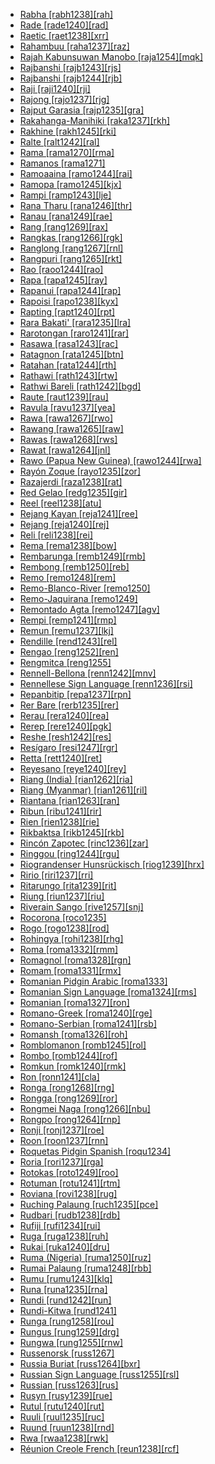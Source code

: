 - [Rabha [rabh1238][rah]](tree/sinotibetan.sino1245/brahmaputran.brah1260/bodogaro.bodo1279/kochic.koch1249/rabha.rabh1238/rabha.rabh1238.ini)
- [Rade [rade1240][rad]](tree/austronesian.aust1307/nuclearaustronesian.nucl1752/malayopolynesian.mala1545/malayosumbawan.mala1536/northandeastmalayosumbawan.nort3170/acehchamic.cham1327/chamic.cham1330/highlands.high1280/radejarai.rade1241/rade.rade1240/rade.rade1240.ini)
- [Raetic [raet1238][xrr]](tree/etruscorhaetian.etru1243/raetic.raet1238/raetic.raet1238.ini)
- [Rahambuu [raha1237][raz]](tree/austronesian.aust1307/nuclearaustronesian.nucl1752/malayopolynesian.mala1545/celebic.cele1242/easterncelebic.east2488/southeasterncelebic.sout2928/bungkutolaki.bung1268/westernbungkutolaki.west2566/westcoast.west2567/rahambuu.raha1237/rahambuu.raha1237.ini)
- [Rajah Kabunsuwan Manobo [raja1254][mqk]](tree/austronesian.aust1307/nuclearaustronesian.nucl1752/malayopolynesian.mala1545/greatercentralphilippine.grea1284/manobo.mano1276/centralandsouthernmanobo.cent2255/centralmanobo.cent2088/eastandcentralmanobo.east2742/eastcentralmanobo.east2478/rajahkabunsuwanmanobo.raja1254/rajahkabunsuwanmanobo.raja1254.ini)
- [Rajbanshi [rajb1243][rjs]](tree/indoeuropean.indo1319/indoiranian.indo1320/indoaryan.indo1321/indoaryaneasternzone.indo1323/oriyagaudakamrupa.oriy1254/gaudakamrupa.gaud1237/kamta.kamt1240/westernkamta.west2382/rajbanshi.rajb1243/rajbanshi.rajb1243.ini)
- [Rajbanshi [rajb1244][rjb]](tree/bookkeeping.book1242/rajbanshi.rajb1244/rajbanshi.rajb1244.ini)
- [Raji [raji1240][rji]](tree/sinotibetan.sino1245/rajiraute.raji1239/raji.raji1240/raji.raji1240.ini)
- [Rajong [rajo1237][rjg]](tree/austronesian.aust1307/nuclearaustronesian.nucl1752/malayopolynesian.mala1545/centraleasternmalayopolynesian.cent2237/centralmalayopolynesian.cent2245/floressumbahawu.flor1240/floresbarat.flor1241/manggarairembongkomodo.mang1430/manggarairembong.mang1431/rajong.rajo1237/rajong.rajo1237.ini)
- [Rajput Garasia [rajp1235][gra]](tree/indoeuropean.indo1319/indoiranian.indo1320/indoaryan.indo1321/indoaryancentralzone.indo1322/subcontinentalcentralindoaryan.subc1234/bhil.bhil1254/garasiabhil.gara1268/rajputgarasia.rajp1235/rajputgarasia.rajp1235.ini)
- [Rakahanga-Manihiki [raka1237][rkh]](tree/austronesian.aust1307/nuclearaustronesian.nucl1752/malayopolynesian.mala1545/centraleasternmalayopolynesian.cent2237/easternmalayopolynesian.east2712/oceanic.ocea1241/centralpacific.cent2060/eastfijianpolynesian.east2445/polynesian.poly1242/nuclearpolynesian.nucl1485/northernoutlierpolynesianeastpolynesian.nort3246/solomonsnorthernoutlierpolynesianeastpolynesian.solo1260/centralnorthernoutlierpolynesianeastpolynesian.cent2298/eastnuclearpolynesian.east2449/centraleastnuclearpolynesian.cent2062/rakahangamanihiki.raka1237/rakahangamanihiki.raka1237.ini)
- [Rakhine [rakh1245][rki]](tree/sinotibetan.sino1245/burmoqiangic.burm1265/loloburmese.lolo1265/burmish.burm1266/southernburmish.sout3159/nuclearsouthernburmish.nucl1730/arakanesemarma.arak1255/rakhine.rakh1245/rakhine.rakh1245.ini)
- [Ralte [ralt1242][ral]](tree/sinotibetan.sino1245/kukichinnaga.kuki1245/kukichin.kuki1246/peripheralkukichin.peri1260/northperipheralkukichin.nort3179/thadoic.thad1239/ralte.ralt1242/ralte.ralt1242.ini)
- [Rama [rama1270][rma]](tree/chibchan.chib1249/corechibchan.core1252/voticchibchan.voti1248/rama.rama1270/rama.rama1270.ini)
- [Ramanos [rama1271]](tree/ramanos.rama1271/ramanos.rama1271.ini)
- [Ramoaaina [ramo1244][rai]](tree/austronesian.aust1307/nuclearaustronesian.nucl1752/malayopolynesian.mala1545/centraleasternmalayopolynesian.cent2237/easternmalayopolynesian.east2712/oceanic.ocea1241/westernoceaniclinkage.west2818/mesomelanesianlinkage.meso1253/newirelandnorthwestsolomoniclinkage.newi1242/stgeorgelinkage.stge1234/labelbilur.labe1241/kandasdukeofyork.kand1307/ramoaaina.ramo1244/ramoaaina.ramo1244.ini)
- [Ramopa [ramo1245][kjx]](tree/northbougainville.nort2933/ramopa.ramo1245/ramopa.ramo1245.ini)
- [Rampi [ramp1243][lje]](tree/austronesian.aust1307/nuclearaustronesian.nucl1752/malayopolynesian.mala1545/celebic.cele1242/kailipamonawotuwolio.kail1255/kailipamona.kail1253/southernkailipamona.sout2926/rampi.ramp1243/rampi.ramp1243.ini)
- [Rana Tharu [rana1246][thr]](tree/indoeuropean.indo1319/indoiranian.indo1320/indoaryan.indo1321/bihari.biha1245/tharuic.thar1284/ranatharu.rana1246/ranatharu.rana1246.ini)
- [Ranau [rana1249][rae]](tree/bookkeeping.book1242/ranau.rana1249/ranau.rana1249.ini)
- [Rang [rang1269][rax]](tree/atlanticcongo.atla1278/voltacongo.volt1241/northvoltacongo.nort3149/adamawaubangi.adam1258/adamawa.adam1259/sambadurumumuyeyendang.samb1322/mumuyeyandang.mumu1249/mumuyeic.mumu1250/rang.rang1269/rang.rang1269.ini)
- [Rangkas [rang1266][rgk]](tree/sinotibetan.sino1245/bodic.bodi1256/tibetokanauri.tibe1275/easterntibetokanauri.east2777/pithauragarh.pith1234/rangkas.rang1266/rangkas.rang1266.ini)
- [Ranglong [rang1267][rnl]](tree/sinotibetan.sino1245/kukichinnaga.kuki1245/kukichin.kuki1246/oldkuki.oldk1252/ranglong.rang1267/ranglong.rang1267.ini)
- [Rangpuri [rang1265][rkt]](tree/indoeuropean.indo1319/indoiranian.indo1320/indoaryan.indo1321/indoaryaneasternzone.indo1323/oriyagaudakamrupa.oriy1254/gaudakamrupa.gaud1237/kamta.kamt1240/rangpuri.rang1265/rangpuri.rang1265.ini)
- [Rao [raoo1244][rao]](tree/lowersepikramu.lowe1437/ramu.ramu1234/annaberg.anna1245/rao.raoo1244/rao.raoo1244.ini)
- [Rapa [rapa1245][ray]](tree/austronesian.aust1307/nuclearaustronesian.nucl1752/malayopolynesian.mala1545/centraleasternmalayopolynesian.cent2237/easternmalayopolynesian.east2712/oceanic.ocea1241/centralpacific.cent2060/eastfijianpolynesian.east2445/polynesian.poly1242/nuclearpolynesian.nucl1485/northernoutlierpolynesianeastpolynesian.nort3246/solomonsnorthernoutlierpolynesianeastpolynesian.solo1260/centralnorthernoutlierpolynesianeastpolynesian.cent2298/eastnuclearpolynesian.east2449/centraleastnuclearpolynesian.cent2062/mangaiaoldrapa.mang1433/rapa.rapa1245/rapa.rapa1245.ini)
- [Rapanui [rapa1244][rap]](tree/austronesian.aust1307/nuclearaustronesian.nucl1752/malayopolynesian.mala1545/centraleasternmalayopolynesian.cent2237/easternmalayopolynesian.east2712/oceanic.ocea1241/centralpacific.cent2060/eastfijianpolynesian.east2445/polynesian.poly1242/nuclearpolynesian.nucl1485/northernoutlierpolynesianeastpolynesian.nort3246/solomonsnorthernoutlierpolynesianeastpolynesian.solo1260/centralnorthernoutlierpolynesianeastpolynesian.cent2298/eastnuclearpolynesian.east2449/rapanui.rapa1244/rapanui.rapa1244.ini)
- [Rapoisi [rapo1238][kyx]](tree/northbougainville.nort2933/rapoisi.rapo1238/rapoisi.rapo1238.ini)
- [Rapting [rapt1240][rpt]](tree/nucleartransnewguinea.nucl1709/madang.mada1298/croisilles.croi1234/mabuso.mabu1247/hanseman.hans1243/rapting.rapt1240/rapting.rapt1240.ini)
- [Rara Bakati' [rara1235][lra]](tree/austronesian.aust1307/nuclearaustronesian.nucl1752/malayopolynesian.mala1545/landdayak.land1261/bakati.baka1275/rarabakati.rara1235/rarabakati.rara1235.ini)
- [Rarotongan [raro1241][rar]](tree/austronesian.aust1307/nuclearaustronesian.nucl1752/malayopolynesian.mala1545/centraleasternmalayopolynesian.cent2237/easternmalayopolynesian.east2712/oceanic.ocea1241/centralpacific.cent2060/eastfijianpolynesian.east2445/polynesian.poly1242/nuclearpolynesian.nucl1485/northernoutlierpolynesianeastpolynesian.nort3246/solomonsnorthernoutlierpolynesianeastpolynesian.solo1260/centralnorthernoutlierpolynesianeastpolynesian.cent2298/eastnuclearpolynesian.east2449/centraleastnuclearpolynesian.cent2062/mangaiaoldrapa.mang1433/rarotongan.raro1241/rarotongan.raro1241.ini)
- [Rasawa [rasa1243][rac]](tree/lakesplain.lake1255/farwestlakesplain.farw1236/rasawasaponi.rasa1242/rasawa.rasa1243/rasawa.rasa1243.ini)
- [Ratagnon [rata1245][btn]](tree/austronesian.aust1307/nuclearaustronesian.nucl1752/malayopolynesian.mala1545/greatercentralphilippine.grea1284/centralphilippine.cent2246/bisayan.bisa1268/westbisayan.west2820/kuyan.kuya1251/datagnonsantateresasemirara.data1234/ratagnon.rata1245/ratagnon.rata1245.ini)
- [Ratahan [rata1244][rth]](tree/austronesian.aust1307/nuclearaustronesian.nucl1752/malayopolynesian.mala1545/sangiric.sang1335/southernsangiric.sout3155/ratahan.rata1244/ratahan.rata1244.ini)
- [Rathawi [rath1243][rtw]](tree/indoeuropean.indo1319/indoiranian.indo1320/indoaryan.indo1321/indoaryancentralzone.indo1322/subcontinentalcentralindoaryan.subc1234/bhil.bhil1254/rathawi.rath1243/rathawi.rath1243.ini)
- [Rathwi Bareli [rath1242][bgd]](tree/indoeuropean.indo1319/indoiranian.indo1320/indoaryan.indo1321/indoaryancentralzone.indo1322/subcontinentalcentralindoaryan.subc1234/bhil.bhil1254/rathwibareli.rath1242/rathwibareli.rath1242.ini)
- [Raute [raut1239][rau]](tree/sinotibetan.sino1245/rajiraute.raji1239/raute.raut1239/raute.raut1239.ini)
- [Ravula [ravu1237][yea]](tree/dravidian.drav1251/southdravidian.sout3133/southdravidiani.sout3138/tamilkannada.tami1291/badagakannada.bada1263/kannadoid.kann1259/ravula.ravu1237/ravula.ravu1237.ini)
- [Rawa [rawa1267][rwo]](tree/nucleartransnewguinea.nucl1709/finisterrehuon.fini1244/finisterresaruwaged.fini1245/gusapmot.gusa1245/ufimrawanahu.ufim1241/rawa.rawa1267/rawa.rawa1267.ini)
- [Rawang [rawa1265][raw]](tree/sinotibetan.sino1245/nungish.nung1293/rawang.rawa1265/rawang.rawa1265.ini)
- [Rawas [rawa1268][rws]](tree/bookkeeping.book1242/rawas.rawa1268/rawas.rawa1268.ini)
- [Rawat [rawa1264][jnl]](tree/sinotibetan.sino1245/rajiraute.raji1239/rawat.rawa1264/rawat.rawa1264.ini)
- [Rawo (Papua New Guinea) [rawo1244][rwa]](tree/sko.skoo1245/skouserrapiore.skou1238/serrahills.serr1253/rawomainserra.rawo1243/rawopapuanewguinea.rawo1244/rawopapuanewguinea.rawo1244.ini)
- [Rayón Zoque [rayo1235][zor]](tree/mixezoque.mixe1284/zoque.zoqu1261/chiapaszoque.chia1261/rayonzoque.rayo1235/rayonzoque.rayo1235.ini)
- [Razajerdi [raza1238][rat]](tree/indoeuropean.indo1319/indoiranian.indo1320/iranian.iran1269/westerniranian.west2794/northwesterniranian.nort3177/tatic.tati1243/tatic.tati1244/unclassifiedtatic.unun9881/unclassifiedtatic.uncl1476/qazvinic.qazv1240/razajerdi.raza1238/razajerdi.raza1238.ini)
- [Red Gelao [redg1235][gir]](tree/taikadai.taik1256/kadaic.kada1291/southwesternkra.sout3143/westernkra.west2798/gelaoic.gela1265/northerngelao.nort3188/ahouic.ahou1236/redgelao.redg1235/redgelao.redg1235.ini)
- [Reel [reel1238][atu]](tree/nilotic.nilo1247/westernnilotic.west2493/dinkanuer.dink1261/nuerreel.nuer1245/reel.reel1238/reel.reel1238.ini)
- [Rejang Kayan [reja1241][ree]](tree/austronesian.aust1307/nuclearaustronesian.nucl1752/malayopolynesian.mala1545/northborneomalayopolynesian.nort3253/northsarawakan.nort3171/kayankenyah.kaya1332/kayanic.kaya1333/mboh.mboh1235/rejangkayan.reja1241/rejangkayan.reja1241.ini)
- [Rejang [reja1240][rej]](tree/austronesian.aust1307/nuclearaustronesian.nucl1752/malayopolynesian.mala1545/landdayak.land1261/bidayuhrejang.bida1237/sadongrejang.sado1238/rejang.reja1240/rejang.reja1240.ini)
- [Reli [reli1238][rei]](tree/indoeuropean.indo1319/indoiranian.indo1320/indoaryan.indo1321/indoaryaneasternzone.indo1323/oriyagaudakamrupa.oriy1254/macrooriya.macr1269/reli.reli1238/reli.reli1238.ini)
- [Rema [rema1238][bow]](tree/moreheadwasur.more1255/moreheadmaro.more1256/tonda.tond1250/rema.rema1238/rema.rema1238.ini)
- [Rembarunga [remb1249][rmb]](tree/gunwinyguan.gunw1250/gunwinyguanbak.gunw1253/easterngunwinyguan.east2701/jala.jala1236/rembarunga.remb1249/rembarunga.remb1249.ini)
- [Rembong [remb1250][reb]](tree/austronesian.aust1307/nuclearaustronesian.nucl1752/malayopolynesian.mala1545/centraleasternmalayopolynesian.cent2237/centralmalayopolynesian.cent2245/floressumbahawu.flor1240/floresbarat.flor1241/manggarairembongkomodo.mang1430/manggarairembong.mang1431/rembong.remb1250/rembong.remb1250.ini)
- [Remo [remo1248][rem]](tree/panotacanan.pano1259/panoan.pano1256/mainlinepano.main1279/panonawa.pano1257/headwaters.head1239/remo.remo1248/remo.remo1248.ini)
- [Remo-Blanco-River [remo1250]](tree/panotacanan.pano1259/panoan.pano1256/mainlinepano.main1279/panonawa.pano1257/remoblancoriver.remo1250/remoblancoriver.remo1250.ini)
- [Remo-Jaquirana [remo1249]](tree/panotacanan.pano1259/panoan.pano1256/mainlinepano.main1279/panonawa.pano1257/poyanawasubgroup.poya1240/remojaquirana.remo1249/remojaquirana.remo1249.ini)
- [Remontado Agta [remo1247][agv]](tree/austronesian.aust1307/nuclearaustronesian.nucl1752/malayopolynesian.mala1545/centralluzon.cent2080/remontadoagta.remo1247/remontadoagta.remo1247.ini)
- [Rempi [remp1241][rmp]](tree/nucleartransnewguinea.nucl1709/madang.mada1298/croisilles.croi1234/mabuso.mabu1247/hanseman.hans1243/rempi.remp1241/rempi.remp1241.ini)
- [Remun [remu1237][lkj]](tree/austronesian.aust1307/nuclearaustronesian.nucl1752/malayopolynesian.mala1545/malayosumbawan.mala1536/northandeastmalayosumbawan.nort3170/malayic.mala1538/nuclearmalayic.nucl1733/ibanic.iban1263/remun.remu1237/remun.remu1237.ini)
- [Rendille [rend1243][rel]](tree/afroasiatic.afro1255/cushitic.cush1243/eastcushitic.east2699/lowlandeastcushitic.lowl1267/southernlowlandeastcushitic.sout3055/mainstreamlowlandeastcushitic.main1283/omotana.omot1245/easternomotana.east2653/rendille.rend1243/rendille.rend1243.ini)
- [Rengao [reng1252][ren]](tree/austroasiatic.aust1305/bahnaric.bahn1264/northbahnaric.nort3150/hresedangtodrahmonam.hres1236/hresedang.hres1237/rengao.reng1252/rengao.reng1252.ini)
- [Rengmitca [reng1255]](tree/sinotibetan.sino1245/kukichinnaga.kuki1245/kukichin.kuki1246/peripheralkukichin.peri1260/southperipheralkukichin.sout3160/paletwa.pale1263/rengmitca.reng1255/rengmitca.reng1255.ini)
- [Rennell-Bellona [renn1242][mnv]](tree/austronesian.aust1307/nuclearaustronesian.nucl1752/malayopolynesian.mala1545/centraleasternmalayopolynesian.cent2237/easternmalayopolynesian.east2712/oceanic.ocea1241/centralpacific.cent2060/eastfijianpolynesian.east2445/polynesian.poly1242/nuclearpolynesian.nucl1485/rennellbellona.renn1242/rennellbellona.renn1242.ini)
- [Rennellese Sign Language [renn1236][rsi]](tree/artificiallanguage.arti1236/rennellesesignlanguage.renn1236/rennellesesignlanguage.renn1236.ini)
- [Repanbitip [repa1237][rpn]](tree/austronesian.aust1307/nuclearaustronesian.nucl1752/malayopolynesian.mala1545/centraleasternmalayopolynesian.cent2237/easternmalayopolynesian.east2712/oceanic.ocea1241/northandcentralvanuatu.nort3195/centralvanuatu.cent2269/malakula.mala1539/smallnambas.smal1242/repanbitip.repa1237/repanbitip.repa1237.ini)
- [Rer Bare [rerb1235][rer]](tree/unattested.unat1236/rerbare.rerb1235/rerbare.rerb1235.ini)
- [Rerau [rera1240][rea]](tree/nucleartransnewguinea.nucl1709/madang.mada1298/raicoast.raic1241/nuru.nuru1240/rerau.rera1240/rerau.rera1240.ini)
- [Rerep [rere1240][pgk]](tree/austronesian.aust1307/nuclearaustronesian.nucl1752/malayopolynesian.mala1545/centraleasternmalayopolynesian.cent2237/easternmalayopolynesian.east2712/oceanic.ocea1241/northandcentralvanuatu.nort3195/centralvanuatu.cent2269/malakula.mala1539/easternmalakulalinkage.east2753/unuapangkumu.unua1238/rerep.rere1240/rerep.rere1240.ini)
- [Reshe [resh1242][res]](tree/atlanticcongo.atla1278/voltacongo.volt1241/benuecongo.benu1247/kainji.kain1275/kainjilake.kain1276/reshe.resh1242/reshe.resh1242.ini)
- [Resígaro [resi1247][rgr]](tree/arawakan.araw1281/northernmaipuran.nort2990/inlandnorthernmaipuran.inla1264/japuracolombia.japu1236/resigaro.resi1247/resigaro.resi1247.ini)
- [Retta [rett1240][ret]](tree/timoralorpantar.timo1261/alorpantar.alor1249/alor.alor1250/westalor.west2787/straitswestalor.stra1245/blagaric.blag1241/retta.rett1240/retta.rett1240.ini)
- [Reyesano [reye1240][rey]](tree/panotacanan.pano1259/tacanan.taca1255/takanikchamik.taka1267/takanik.taka1268/reyesano.reye1240/reyesano.reye1240.ini)
- [Riang (India) [rian1262][ria]](tree/sinotibetan.sino1245/brahmaputran.brah1260/bodogaro.bodo1279/boroic.boro1284/tipperic.tipp1238/riangindia.rian1262/riangindia.rian1262.ini)
- [Riang (Myanmar) [rian1261][ril]](tree/austroasiatic.aust1305/khasipalaung.khas1273/palaungic.pala1352/westpalaungic.west2791/riang.rian1260/riangmyanmar.rian1261/riangmyanmar.rian1261.ini)
- [Riantana [rian1263][ran]](tree/kolopom.kolo1268/kimaamariantana.kima1245/riantana.rian1263/riantana.rian1263.ini)
- [Ribun [ribu1241][rir]](tree/austronesian.aust1307/nuclearaustronesian.nucl1752/malayopolynesian.mala1545/landdayak.land1261/southernlanddayak.sout2922/ribun.ribu1241/ribun.ribu1241.ini)
- [Rien [rien1238][rie]](tree/taikadai.taik1256/kamtai.kamt1241/betai.beta1258/daic.daic1237/unclassifieddaic.unun9893/rien.rien1238/rien.rien1238.ini)
- [Rikbaktsa [rikb1245][rkb]](tree/nuclearmacroje.nucl1710/rikbaktsa.rikb1245/rikbaktsa.rikb1245.ini)
- [Rincón Zapotec [rinc1236][zar]](tree/otomanguean.otom1299/easternotomanguean.east2557/popolocazapotecan.popo1292/zapotecan.zapo1436/zapotec.zapo1437/corezapotec.core1259/northerncorezapotec.nort2987/rinconzapotec.rinc1236/rinconzapotec.rinc1236.ini)
- [Ringgou [ring1244][rgu]](tree/austronesian.aust1307/nuclearaustronesian.nucl1752/malayopolynesian.mala1545/centraleasternmalayopolynesian.cent2237/centralmalayopolynesian.cent2245/timorica.timo1259/westextraramelaic.west2545/rotinese.roti1239/nuclearrotinese.nucl1753/ringgou.ring1244/ringgou.ring1244.ini)
- [Riograndenser Hunsrückisch [riog1239][hrx]](tree/indoeuropean.indo1319/germanic.germ1287/northwestgermanic.nort3152/westgermanic.west2793/northseagermanic.nort3175/altsachsisch.alts1234/middlemodernlowgerman.midd1345/lowgerman.lowg1239/westphalic.west2823/riograndenserhunsruckisch.riog1239/riograndenserhunsruckisch.riog1239.ini)
- [Ririo [riri1237][rri]](tree/austronesian.aust1307/nuclearaustronesian.nucl1752/malayopolynesian.mala1545/centraleasternmalayopolynesian.cent2237/easternmalayopolynesian.east2712/oceanic.ocea1241/westernoceaniclinkage.west2818/mesomelanesianlinkage.meso1253/newirelandnorthwestsolomoniclinkage.newi1242/stgeorgelinkage.stge1234/northwestsolomonic.nort3225/choiseul.choi1242/eastchoiseul.east2760/ririo.riri1237/ririo.riri1237.ini)
- [Ritarungo [rita1239][rit]](tree/pamanyungan.pama1250/yuulngu.yuul1239/southernyolngu.sout3142/ritarungo.rita1239/ritarungo.rita1239.ini)
- [Riung [riun1237][riu]](tree/austronesian.aust1307/nuclearaustronesian.nucl1752/malayopolynesian.mala1545/centraleasternmalayopolynesian.cent2237/centralmalayopolynesian.cent2245/floressumbahawu.flor1240/floresbarat.flor1241/manggarairembongkomodo.mang1430/manggarairembong.mang1431/riung.riun1237/riung.riun1237.ini)
- [Riverain Sango [rive1257][snj]](tree/atlanticcongo.atla1278/voltacongo.volt1241/northvoltacongo.nort3149/adamawaubangi.adam1258/ubangi.uban1244/ngbandimongobakazibati.ngba1290/ngbandic.ngba1280/nuclearngbandic.nucl1737/sangoic.sang1327/riverainsango.rive1257/riverainsango.rive1257.ini)
- [Rocorona [roco1235]](tree/chapacuran.chap1271/unclassifiedchapakura.unun9892/unclassifiedchapakura.uncl1446/rocorona.roco1235/rocorona.roco1235.ini)
- [Rogo [rogo1238][rod]](tree/atlanticcongo.atla1278/voltacongo.volt1241/benuecongo.benu1247/kainji.kain1275/centralkainji.cent2242/shirorokamuku.shir1273/kamukuhungwarya.kamu1261/kamuku.kamu1262/rogosagamuksamasambuga.rogo1239/rogo.rogo1238/rogo.rogo1238.ini)
- [Rohingya [rohi1238][rhg]](tree/indoeuropean.indo1319/indoiranian.indo1320/indoaryan.indo1321/indoaryaneasternzone.indo1323/oriyagaudakamrupa.oriy1254/gaudakamrupa.gaud1237/gaudabanga.gaud1238/rohingya.rohi1238/rohingya.rohi1238.ini)
- [Roma [roma1332][rmm]](tree/austronesian.aust1307/nuclearaustronesian.nucl1752/malayopolynesian.mala1545/centraleasternmalayopolynesian.cent2237/centralmalayopolynesian.cent2245/timorica.timo1259/easterntimorica.east2732/luangkisar.luan1261/kisarroma.kisa1265/roma.roma1332/roma.roma1332.ini)
- [Romagnol [roma1328][rgn]](tree/indoeuropean.indo1319/italic.ital1284/latinofaliscan.lati1262/latinic.lati1263/imperiallatin.impe1234/romance.roma1334/italowesternromance.ital1285/westernromance.west2813/shiftedwesternromance.shif1234/northwesternshiftedromance.nort3208/galloitalian.gall1279/emilianoromagnolo.emil1243/romagnol.roma1328/romagnol.roma1328.ini)
- [Romam [roma1331][rmx]](tree/austroasiatic.aust1305/bahnaric.bahn1264/northbahnaric.nort3150/lamamic.lama1291/romam.roma1331/romam.roma1331.ini)
- [Romanian Pidgin Arabic [roma1333]](tree/pidgin.pidg1258/arabicbasedpidginpidgin.arab1397/romanianpidginarabic.roma1333/romanianpidginarabic.roma1333.ini)
- [Romanian Sign Language [roma1324][rms]](tree/signlanguage.sign1238/signlanguages.sign1237/lsfic.lsfi1234/centraleuropeansign.cent2306/romaniansignlanguage.roma1324/romaniansignlanguage.roma1324.ini)
- [Romanian [roma1327][ron]](tree/indoeuropean.indo1319/italic.ital1284/latinofaliscan.lati1262/latinic.lati1263/imperiallatin.impe1234/romance.roma1334/easternromance.east2714/macroromanian.macr1262/romanian.roma1327/romanian.roma1327.ini)
- [Romano-Greek [roma1240][rge]](tree/mixedlanguage.mixe1287/greekromanimixedlanguage.gree1279/romanogreek.roma1240/romanogreek.roma1240.ini)
- [Romano-Serbian [roma1241][rsb]](tree/mixedlanguage.mixe1287/serbianromanimixedlanguage.serb1269/romanoserbian.roma1241/romanoserbian.roma1241.ini)
- [Romansh [roma1326][roh]](tree/indoeuropean.indo1319/italic.ital1284/latinofaliscan.lati1262/latinic.lati1263/imperiallatin.impe1234/romance.roma1334/italowesternromance.ital1285/westernromance.west2813/shiftedwesternromance.shif1234/northwesternshiftedromance.nort3208/gallorhaetian.gall1280/romansh.roma1326/romansh.roma1326.ini)
- [Romblomanon [romb1245][rol]](tree/austronesian.aust1307/nuclearaustronesian.nucl1752/malayopolynesian.mala1545/greatercentralphilippine.grea1284/centralphilippine.cent2246/bisayan.bisa1268/centralbisayan.cent2263/romblomanon.romb1245/romblomanon.romb1245.ini)
- [Rombo [romb1244][rof]](tree/atlanticcongo.atla1278/voltacongo.volt1241/benuecongo.benu1247/bantoid.bant1294/southernbantoid.sout3152/narrowbantu.narr1281/eastbantu.east2731/northeastsavannabantu.nort3203/kilimanjarotaita.kili1269/chagae30.chag1248/chaga.chag1250/rombo.romb1244/rombo.romb1244.ini)
- [Romkun [romk1240][rmk]](tree/lowersepikramu.lowe1437/ramu.ramu1234/tamolan.tamo1242/breriromkun.brer1241/romkun.romk1240/romkun.romk1240.ini)
- [Ron [ronn1241][cla]](tree/afroasiatic.afro1255/chadic.chad1250/westchadic.west2785/westchadica.west2714/westchadicaa4.west2716/ronic.roni1235/ron.ronn1241/ron.ronn1241.ini)
- [Ronga [rong1268][rng]](tree/atlanticcongo.atla1278/voltacongo.volt1241/benuecongo.benu1247/bantoid.bant1294/southernbantoid.sout3152/narrowbantu.narr1281/eastbantu.east2731/southernbantumakua.sout3180/ngunitsonga.ngun1275/tswarongas50.tswa1254/ronga.rong1268/ronga.rong1268.ini)
- [Rongga [rong1269][ror]](tree/austronesian.aust1307/nuclearaustronesian.nucl1752/malayopolynesian.mala1545/centraleasternmalayopolynesian.cent2237/centralmalayopolynesian.cent2245/floressumbahawu.flor1240/floresbarat.flor1241/ngadaliopaluqe.ngad1265/ngadalio.ngad1266/ngada.ngad1267/rongga.rong1269/rongga.rong1269.ini)
- [Rongmei Naga [rong1266][nbu]](tree/sinotibetan.sino1245/kukichinnaga.kuki1245/naga.naga1409/zemeic.zeme1241/rongmeinaga.rong1266/rongmeinaga.rong1266.ini)
- [Rongpo [rong1264][rnp]](tree/sinotibetan.sino1245/bodic.bodi1256/tibetokanauri.tibe1275/easterntibetokanauri.east2777/centraleasterntibetokanauri.cent2311/rongpo.rong1264/rongpo.rong1264.ini)
- [Ronji [ronj1237][roe]](tree/austronesian.aust1307/nuclearaustronesian.nucl1752/malayopolynesian.mala1545/centraleasternmalayopolynesian.cent2237/easternmalayopolynesian.east2712/oceanic.ocea1241/westernoceaniclinkage.west2818/northnewguinealinkage.nort3206/ngerovitiazlinkage.nger1241/vitiazlinkage.viti1243/belroinjinenaya.belr1234/ronji.ronj1237/ronji.ronj1237.ini)
- [Roon [roon1237][rnn]](tree/austronesian.aust1307/nuclearaustronesian.nucl1752/malayopolynesian.mala1545/centraleasternmalayopolynesian.cent2237/easternmalayopolynesian.east2712/southhalmaherawestnewguinea.sout2850/southhalmaherawestnewguinea.sout3229/cenderawasihbay.cend1238/biakic.biak1249/biakroon.biak1250/roon.roon1237/roon.roon1237.ini)
- [Roquetas Pidgin Spanish [roqu1234]](tree/pidgin.pidg1258/spanishbasedpidgin.span1268/roquetaspidginspanish.roqu1234/roquetaspidginspanish.roqu1234.ini)
- [Roria [rori1237][rga]](tree/austronesian.aust1307/nuclearaustronesian.nucl1752/malayopolynesian.mala1545/centraleasternmalayopolynesian.cent2237/easternmalayopolynesian.east2712/oceanic.ocea1241/northandcentralvanuatu.nort3195/northernvanuatu.nort3205/espiritusanto.espi1234/centralsanto.cent2280/roria.rori1237/roria.rori1237.ini)
- [Rotokas [roto1249][roo]](tree/northbougainville.nort2933/rotokasaskopan.roto1248/rotokas.roto1249/rotokas.roto1249.ini)
- [Rotuman [rotu1241][rtm]](tree/austronesian.aust1307/nuclearaustronesian.nucl1752/malayopolynesian.mala1545/centraleasternmalayopolynesian.cent2237/easternmalayopolynesian.east2712/oceanic.ocea1241/centralpacific.cent2060/rotuman.rotu1241/rotuman.rotu1241.ini)
- [Roviana [rovi1238][rug]](tree/austronesian.aust1307/nuclearaustronesian.nucl1752/malayopolynesian.mala1545/centraleasternmalayopolynesian.cent2237/easternmalayopolynesian.east2712/oceanic.ocea1241/westernoceaniclinkage.west2818/mesomelanesianlinkage.meso1253/newirelandnorthwestsolomoniclinkage.newi1242/stgeorgelinkage.stge1234/northwestsolomonic.nort3225/newgeorgia.newg1239/eastnewgeorgia.east2761/roviana.rovi1238/roviana.rovi1238.ini)
- [Ruching Palaung [ruch1235][pce]](tree/austroasiatic.aust1305/khasipalaung.khas1273/palaungic.pala1352/westpalaungic.west2791/palaung.pala1336/ruchingpalaung.ruch1235/ruchingpalaung.ruch1235.ini)
- [Rudbari [rudb1238][rdb]](tree/indoeuropean.indo1319/indoiranian.indo1320/iranian.iran1269/westerniranian.west2794/northwesterniranian.nort3177/caspian.casp1236/gilakirudbari.gila1242/rudbari.rudb1238/rudbari.rudb1238.ini)
- [Rufiji [rufi1234][rui]](tree/bookkeeping.book1242/rufiji.rufi1234/rufiji.rufi1234.ini)
- [Ruga [ruga1238][ruh]](tree/sinotibetan.sino1245/brahmaputran.brah1260/bodogaro.bodo1279/kochic.koch1249/ruga.ruga1238/ruga.ruga1238.ini)
- [Rukai [ruka1240][dru]](tree/austronesian.aust1307/rukai.ruka1240/rukai.ruka1240.ini)
- [Ruma (Nigeria) [ruma1250][ruz]](tree/atlanticcongo.atla1278/voltacongo.volt1241/benuecongo.benu1247/kainji.kain1275/centralkainji.cent2242/basaeasternkainji.basa1288/easternkainji.east2404/jos.josa1234/kauru.kaur1268/rumanigeria.ruma1250/rumanigeria.ruma1250.ini)
- [Rumai Palaung [ruma1248][rbb]](tree/austroasiatic.aust1305/khasipalaung.khas1273/palaungic.pala1352/westpalaungic.west2791/rumaipalaung.ruma1248/rumaipalaung.ruma1248.ini)
- [Rumu [rumu1243][klq]](tree/turamakikori.tura1263/rumu.rumu1243/rumu.rumu1243.ini)
- [Runa [runa1235][rna]](tree/unattested.unat1236/chocoanunattested.choc1281/runa.runa1235/runa.runa1235.ini)
- [Rundi [rund1242][run]](tree/atlanticcongo.atla1278/voltacongo.volt1241/benuecongo.benu1247/bantoid.bant1294/southernbantoid.sout3152/narrowbantu.narr1281/eastbantu.east2731/northeastsavannabantu.nort3203/greatlakesbantu.grea1289/westernlakesbantu.west2842/kivu.kivu1239/rwandarundij60.rwan1241/rundi.rund1242/rundi.rund1242.ini)
- [Rundi-Kitwa [rund1241]](tree/atlanticcongo.atla1278/voltacongo.volt1241/benuecongo.benu1247/bantoid.bant1294/southernbantoid.sout3152/narrowbantu.narr1281/eastbantu.east2731/northeastsavannabantu.nort3203/greatlakesbantu.grea1289/westernlakesbantu.west2842/kivu.kivu1239/rwandarundij60.rwan1241/rundikitwa.rund1241/rundikitwa.rund1241.ini)
- [Runga [rung1258][rou]](tree/maban.maba1274/mabang.maba1275/rungakibet.rung1257/runga.rung1258/runga.rung1258.ini)
- [Rungus [rung1259][drg]](tree/austronesian.aust1307/nuclearaustronesian.nucl1752/malayopolynesian.mala1545/northborneomalayopolynesian.nort3253/southwestsabahan.sout3154/greaterdusunic.grea1293/dusunic.dusu1277/rungusmangkaaklabuk.rung1260/rungus.rung1259/rungus.rung1259.ini)
- [Rungwa [rung1255][rnw]](tree/atlanticcongo.atla1278/voltacongo.volt1241/benuecongo.benu1247/bantoid.bant1294/southernbantoid.sout3152/narrowbantu.narr1281/eastbantu.east2731/corridorbantu.corr1234/mwikanyika.mwik1239/mwika.mwik1240/rungwawandanyamwanga.rung1261/rungwapimbwe.rung1262/rungwa.rung1255/rungwa.rung1255.ini)
- [Russenorsk [russ1267]](tree/pidgin.pidg1258/russianbasedpidgin.russ1269/russenorsk.russ1267/russenorsk.russ1267.ini)
- [Russia Buriat [russ1264][bxr]](tree/mongolic.mong1329/easternmongolic.oira1260/oiratkhalkha.oira1264/khalkhaburiat.khal1273/buriat.buri1258/russiaburiat.russ1264/russiaburiat.russ1264.ini)
- [Russian Sign Language [russ1255][rsl]](tree/signlanguage.sign1238/signlanguages.sign1237/russiansign.russ1270/russiansignlanguage.russ1255/russiansignlanguage.russ1255.ini)
- [Russian [russ1263][rus]](tree/indoeuropean.indo1319/baltoslavic.balt1263/slavic.slav1255/eastslavic.east1426/russian.russ1263/russian.russ1263.ini)
- [Rusyn [rusy1239][rue]](tree/indoeuropean.indo1319/baltoslavic.balt1263/slavic.slav1255/eastslavic.east1426/ukrainianrusyn.ukra1257/rusyn.rusy1239/rusyn.rusy1239.ini)
- [Rutul [rutu1240][rut]](tree/nakhdaghestanian.nakh1245/daghestanian.dagh1238/lezgic.lezg1248/nuclearlezgic.nucl1321/westlezgic.west2428/rutul.rutu1240/rutul.rutu1240.ini)
- [Ruuli [ruul1235][ruc]](tree/atlanticcongo.atla1278/voltacongo.volt1241/benuecongo.benu1247/bantoid.bant1294/southernbantoid.sout3152/narrowbantu.narr1281/eastbantu.east2731/northeastsavannabantu.nort3203/greatlakesbantu.grea1289/westnyanza.west2841/rutara.ruta1242/northrutara.nort3228/ruuli.ruul1235/ruuli.ruul1235.ini)
- [Ruund [ruun1238][rnd]](tree/atlanticcongo.atla1278/voltacongo.volt1241/benuecongo.benu1247/bantoid.bant1294/southernbantoid.sout3152/narrowbantu.narr1281/centralwesternbantu.cent2260/njila.njil1234/southernnjila.sout3233/chokwelunda.chok1246/ruundsalampasu.ruun1239/lundaruundkete.lund1275/ruundkete.ruun1240/ruund.ruun1238/ruund.ruun1238.ini)
- [Rwa [rwaa1238][rwk]](tree/atlanticcongo.atla1278/voltacongo.volt1241/benuecongo.benu1247/bantoid.bant1294/southernbantoid.sout3152/narrowbantu.narr1281/eastbantu.east2731/northeastsavannabantu.nort3203/kilimanjarotaita.kili1269/chagae30.chag1248/chaga.chag1250/westkilimanjaro.west2852/rwa.rwaa1238/rwa.rwaa1238.ini)
- [Réunion Creole French [reun1238][rcf]](tree/indoeuropean.indo1319/italic.ital1284/latinofaliscan.lati1262/latinic.lati1263/imperiallatin.impe1234/romance.roma1334/italowesternromance.ital1285/westernromance.west2813/shiftedwesternromance.shif1234/northwesternshiftedromance.nort3208/gallorhaetian.gall1280/oil.oila1234/centraloil.cent2283/macrofrench.macr1273/reunioncreolefrench.reun1238/reunioncreolefrench.reun1238.ini)
